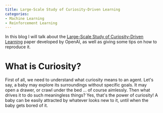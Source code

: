 ```yaml
---
title: Large-Scale Study of Curiosity-Driven Learning
categories:
- Machine Learning
- Reinforcement Learning
---
```


In this blog I will talk about the [Large-Scale Study of Curiosity-Driven Learning](https://pathak22.github.io/large-scale-curiosity/resources/largeScaleCuriosity2018.pdf) paper developed by OpenAI, as well as giving some tips on how to reproduce it.

# What is Curiosity?

First of all, we need to understand what curiosity means to an agent. Let's say, a baby may explore its surroundings without specific goals. It may open a drawer, or crawl under the bed ... of course aimlessly. Then what drives it to do such meaningless things? Yes, that's the power of curiosity! A baby can be easily attracted by whatever looks new to it, until when the baby gets bored of it.

